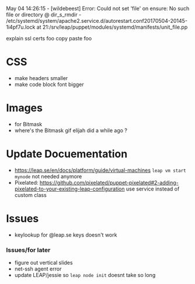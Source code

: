 May 04 14:26:15    - [wildebeest] Error: Could not set 'file' on ensure: No such file or directory @ dir_s_rmdir - /etc/systemd/system/apache2.service.d/autorestart.conf20170504-20145-1i4pf7u.lock at 21:/srv/leap/puppet/modules/systemd/manifests/unit_file.pp





explain ssl certs foo
copy paste foo

# CSS

- make headers smaller
- make code block font bigger

# Images

- for Bitmask
- where's the Bitmask gif elijah did a while ago ?

# Update Docuementation

- https://leap.se/en/docs/platform/guide/virtual-machines  `leap vm start mynode` not needed anymore
- Pixelated: https://github.com/pixelated/puppet-pixelated#2-adding-pixelated-to-your-existing-leap-configuration use service instead of custom class

# Issues

- keylookup for @leap.se keys doesn't work

### Issues/for later

- figure out vertical slides
- net-ssh agent error
- update LEAP/jessie so `leap node init` doesnt take so long
